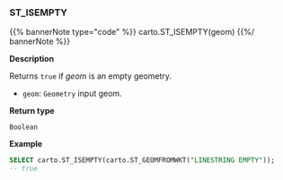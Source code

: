 ### ST_ISEMPTY

{{% bannerNote type="code" %}}
carto.ST_ISEMPTY(geom)
{{%/ bannerNote %}}

**Description**

Returns `true` if _geom_ is an empty geometry.

* `geom`: `Geometry` input geom.

**Return type**

`Boolean`

**Example**

``` sql
SELECT carto.ST_ISEMPTY(carto.ST_GEOMFROMWKT("LINESTRING EMPTY"));
-- true
```